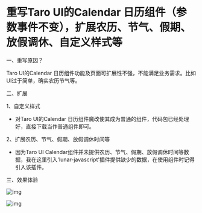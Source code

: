 # 重写Taro UI的Calendar 日历组件（参数事件不变），扩展农历、节气、假期、放假调休、自定义样式等

一、重写原因？

Taro UI的Calendar 日历组件功能及页面可扩展性不强，不能满足业务需求。比如UI过于简单，确实农历节气等。

二、扩展

1、自定义样式

- 对Taro UI的Calendar 日历组件魔改使其成为普通的组件，代码包已经处理好，直接下载当作普通组件即可。


2、扩展农历、节气、假期、放假调休时间等

- 因为Taro UI Calendar组件并未提供农历、节气、假期、放假调休时间等数据，我在这里引入'lunar-javascript'插件提供缺少的数据，在使用组件时记得引入该插件。


三、效果体验


![img](https://oss.gdyunyin.net/20210910/6666.jpg)

![img](https://oss.gdyunyin.net/20210910/666.jpg)
